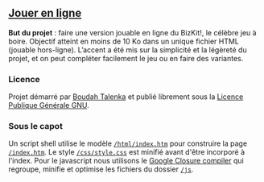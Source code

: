 ## [Jouer en ligne](http://bizkit.boudah.pl)

**But du projet** : faire une version jouable en ligne du BizKit!, le célèbre 
jeu à boire. Objectif atteint en moins de 10 Ko dans un unique fichier HTML 
(jouable hors-ligne). L’accent a été mis sur la simplicité et la légèreté du 
projet, et on peut compléter facilement le jeu ou en faire des variantes.

### Licence

Projet démarré par [Boudah Talenka](http://boudah.pl) et publié librement sous
la [Licence Publique Générale GNU](https://www.gnu.org/licenses/gpl.html).

### Sous le capot

Un script shell utilise le modèle 
[`/html/index.htm`](https://github.com/Talenka/bizkit/blob/master/html/index.htm) 
pour construire la page 
[`/index.htm`](https://github.com/Talenka/bizkit/blob/master/index.htm). 
Le style [`/css/style.css`](https://github.com/Talenka/bizkit/blob/master/css/style.css) 
est minifié avant d'être incorporé à l'index. Pour le javascript nous utilisons 
le [Google Closure compiler](https://developers.google.com/closure/compiler/) 
qui regroupe, minifie et optimise les fichiers du dossier 
[`/js`](https://github.com/Talenka/bizkit/tree/master/js).